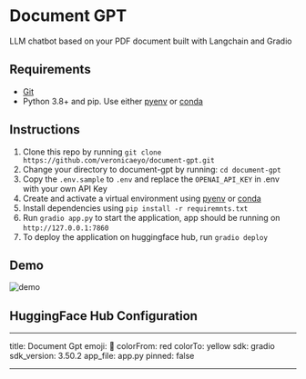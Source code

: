 # Document GPT

LLM chatbot based on your PDF document built with Langchain and Gradio

## Requirements

- [Git](https://git-scm.com/)
- Python 3.8+ and pip. Use either [pyenv](https://github.com/pyenv/pyenv) or [conda](https://docs.conda.io/en/latest/)

## Instructions

1. Clone this repo by running `git clone https://github.com/veronicaeyo/document-gpt.git`
2. Change your directory to document-gpt by running: `cd document-gpt`
3. Copy the `.env.sample` to `.env` and replace the `OPENAI_API_KEY` in .env with your own API Key
4. Create and activate a virtual environment using [pyenv](https://akrabat.com/creating-virtual-environments-with-pyenv/) or [conda](https://conda.io/projects/conda/en/latest/user-guide/tasks/manage-environments.html)
5. Install dependencies using `pip install -r requiremnts.txt`
6. Run `gradio app.py` to start the application, app should be running on `http://127.0.0.1:7860`
7. To deploy the application on huggingface hub, run `gradio deploy`

## Demo

![demo](images/demo.gif)

## HuggingFace Hub Configuration

---

title: Document Gpt
emoji: 🏢
colorFrom: red
colorTo: yellow
sdk: gradio
sdk_version: 3.50.2
app_file: app.py
pinned: false

---
